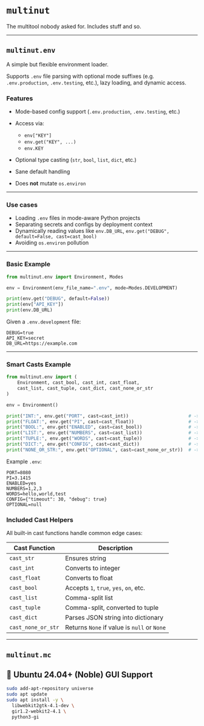 # `multinut`

The multitool nobody asked for. Includes stuff and so.

---

## `multinut.env`

A simple but flexible environment loader.

Supports `.env` file parsing with optional mode suffixes (e.g. `.env.production`, `.env.testing`, etc.), lazy loading, and dynamic access.

### Features

* Mode-based config support (`.env.production`, `.env.testing`, etc.)
* Access via:

  * `env["KEY"]`
  * `env.get("KEY", ...)`
  * `env.KEY`
* Optional type casting (`str`, `bool`, `list`, `dict`, etc.)
* Sane default handling
* Does **not** mutate `os.environ`

---

### Use cases

* Loading `.env` files in mode-aware Python projects
* Separating secrets and configs by deployment context
* Dynamically reading values like `env.DB_URL`, `env.get("DEBUG", default=False, cast=cast_bool)`
* Avoiding `os.environ` pollution

---

### Basic Example

```python
from multinut.env import Environment, Modes

env = Environment(env_file_name=".env", mode=Modes.DEVELOPMENT)

print(env.get("DEBUG", default=False))
print(env["API_KEY"])
print(env.DB_URL)
```

Given a `.env.development` file:

```env
DEBUG=true
API_KEY=secret
DB_URL=https://example.com
```

---

### Smart Casts Example

```python
from multinut.env import (
    Environment, cast_bool, cast_int, cast_float,
    cast_list, cast_tuple, cast_dict, cast_none_or_str
)

env = Environment()

print("INT:", env.get("PORT", cast=cast_int))                      # -> int
print("FLOAT:", env.get("PI", cast=cast_float))                    # -> float
print("BOOL:", env.get("ENABLED", cast=cast_bool))                 # -> bool
print("LIST:", env.get("NUMBERS", cast=cast_list))                 # -> list[str]
print("TUPLE:", env.get("WORDS", cast=cast_tuple))                 # -> tuple[str]
print("DICT:", env.get("CONFIG", cast=cast_dict))                  # -> dict
print("NONE_OR_STR:", env.get("OPTIONAL", cast=cast_none_or_str))  # -> None or str
```

Example `.env`:

```env
PORT=8080
PI=3.1415
ENABLED=yes
NUMBERS=1,2,3
WORDS=hello,world,test
CONFIG={"timeout": 30, "debug": true}
OPTIONAL=null
```

### Included Cast Helpers

All built-in cast functions handle common edge cases:

| Cast Function      | Description                                 |
| ------------------ | ------------------------------------------- |
| `cast_str`         | Ensures string                              |
| `cast_int`         | Converts to integer                         |
| `cast_float`       | Converts to float                           |
| `cast_bool`        | Accepts `1`, `true`, `yes`, `on`, etc.      |
| `cast_list`        | Comma-split list                            |
| `cast_tuple`       | Comma-split, converted to tuple             |
| `cast_dict`        | Parses JSON string into dictionary          |
| `cast_none_or_str` | Returns `None` if value is `null` or `None` |

---

## `multinut.mc`

## 🐧 Ubuntu 24.04+ (Noble) GUI Support

```bash
sudo add-apt-repository universe
sudo apt update
sudo apt install -y \
  libwebkit2gtk-4.1-dev \
  gir1.2-webkit2-4.1 \
  python3-gi
```
